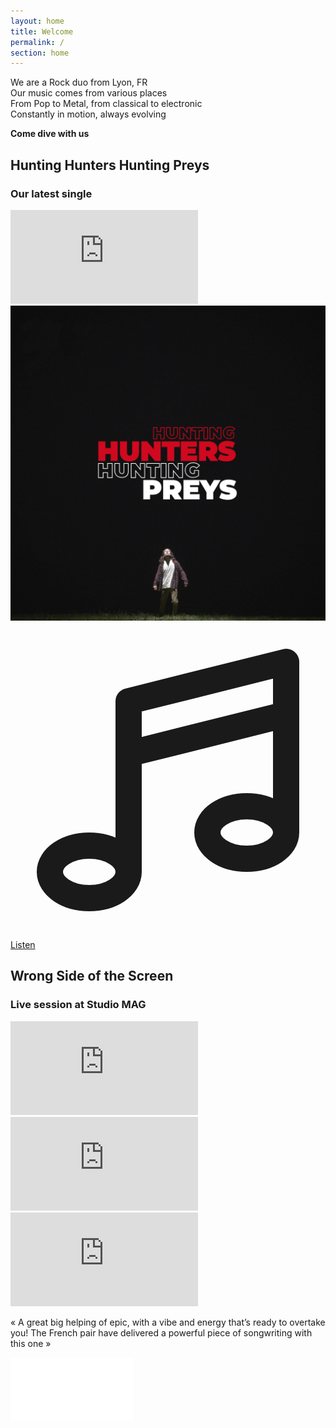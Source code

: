 ```yaml
---
layout: home
title: Welcome
permalink: /
section: home
---
```


<div class="bg-cover bg-center" style="background-image: url(assets/images/bg-dark-hand.jpg)">
  <div class="px-2 py-40 container max-w-md mx-auto anim--cascad text-center text-white" data-animate="">
    <p>
      We are a Rock duo from Lyon, FR
      <br>
      Our music comes from various places
      <br>
      From Pop to Metal, from classical to electronic
      <br>
      Constantly in motion, always evolving
    </p>
    <p class="text-xl uppercase anim-fade-up">
      <strong>Come dive with us</strong>
    </p>
  </div>
</div>

<div class="flex flex-col items-center h-full bg-fixed bg-cover bg-center py-16 lg:py-32 anim--cascad text-white" data-animate="" style="background-image: url(assets/images/hunting/bg-home.jpg)">
  <div class="text-left px-5">
    <h2 class="mb-0">Hunting Hunters Hunting Preys</h2>
    <h3 class="mb-8 anim-fade-up -mt-2">Our latest single</h3>
  </div>
  <div class="flex-none md:flex gap-8 sm:w-1/2 md:w-4/5 xl:2/3 max-w-5xl mb-8 px-5">
    <div class="bg-cover bg-center w-full mb-5 md:mb-0" style="background-image: url(assets/images/hunting/thumbnail.jpg)">
      <iframe class="w-full h-64 md:h-full" src="https://www.youtube.com/embed/Cq-KCNCyRR8" title="YouTube video player" frameborder="0" allow="accelerometer; autoplay; clipboard-write; encrypted-media; gyroscope; picture-in-picture" allowfullscreen></iframe>
    </div>
    <a href="/hunting" class="md:w-1/2">
      <img src="assets/images/hunting/single.jpg" alt="Hunting Hunters Hunting Preys - OUT NOW" class="rounded shadow-xl" loading="lazy">
    </a>
  </div>
  <a href="/hunting" rel="noopener nofollow" class="text-center inline-flex items-center px-8 py-2 text-lg font-bold uppercase rounded-sm shadow-sm text-white bg-red transition-colors duration-500 ease-smooth hover:bg-red-light hover:text-white focus:outline-none focus:ring-2 focus:ring-offset-2 focus:ring-red">
    <svg xmlns="http://www.w3.org/2000/svg" class="inline h-6 w-6" fill="none" viewBox="0 0 24 24" stroke="currentColor">
      <path stroke-linecap="round" stroke-linejoin="round" stroke-width="2" d="M9 19V6l12-3v13M9 19c0 1.105-1.343 2-3 2s-3-.895-3-2 1.343-2 3-2 3 .895 3 2zm12-3c0 1.105-1.343 2-3 2s-3-.895-3-2 1.343-2 3-2 3 .895 3 2zM9 10l12-3" />
    </svg>
    <span class="ml-1">Listen</span>
  </a>
</div>

<div class="flex flex-col items-center h-full bg-fixed bg-cover bg-center py-16 lg:py-32 anim--cascad" data-animate="" style="background-image: url(assets/images/bg-red.jpg)">
  <div class="text-left px-5">
    <h2 class="mb-0">Wrong Side of the Screen</h2>
    <h3 class="mb-8 anim-fade-up -mt-2">Live session at Studio MAG</h3>
  </div>
  <div class="w-11/12 max-w-3xl mx-auto">
    <div class="bg-cover bg-center" style="background-image: url(assets/images/wsots-ls-thumbnail.jpg)">
      <iframe class="w-full h-64 sm:h-96 mb-5" src="https://www.youtube.com/embed/ERrdcX0M6Wg" title="YouTube video player" frameborder="0" allow="accelerometer; autoplay; clipboard-write; encrypted-media; gyroscope; picture-in-picture" allowfullscreen></iframe>
    </div>
  </div>
</div>

<div class="flex flex-col items-center h-full bg-fixed bg-cover bg-center py-16 lg:py-32" style="background-image: url(assets/images/bg-mirrors.jpg)">
  <div class="w-11/12 max-w-3xl mx-auto">
    <div class="bg-cover bg-center" style="background-image: url(assets/images/mirrors-thumbnail.jpg)">
      <iframe class="w-full h-64 sm:h-96 mb-5" src="https://www.youtube.com/embed/Nt8gBSOQ9Xc" title="YouTube video player" frameborder="0" allow="accelerometer; autoplay; clipboard-write; encrypted-media; gyroscope; picture-in-picture" allowfullscreen></iframe>
    </div>
  </div>
</div>

<div class="flex flex-col items-center h-full bg-fixed bg-cover bg-center py-16 lg:py-32 text-white" style="background-image: url(assets/images/bg-duality.jpg)">
  <div class="w-11/12 max-w-3xl mx-auto">
    <div class="bg-cover bg-center" style="background-image: url(assets/images/mirrors-thumbnail.jpg)">
      <iframe class="w-full h-64 sm:h-96 mb-5" src="https://www.youtube.com/embed/AsJdtw-vOv4" title="YouTube video player" frameborder="0" allow="accelerometer; autoplay; clipboard-write; encrypted-media; gyroscope; picture-in-picture" allowfullscreen></iframe>
    </div>
  </div>
  <div class="max-w-xl mx-auto px-5">
    <p class="text-lg italic text-justify mb-2">
      « A great big helping of epic, with a vibe and energy that’s ready to overtake you! The French pair have delivered a powerful piece of songwriting with this one »
    </p>
    <div class="text-right">
      <a class="absolute right-0" href="https://v13.net/2021/06/kntc-reach-a-new-level-of-catharsis-with-their-duality-music-video-premiere/" target="_blank" rel="noopener nofollow"><img src="assets/images/v13.png" alt="V13 logo" class="w-12 mr-1"></a>
    </div>
  </div>
</div>
